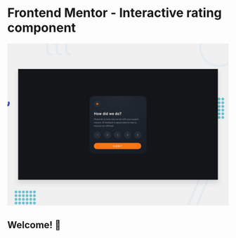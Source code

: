 # Frontend Mentor - Interactive rating component

![Design preview for the Interactive rating component coding challenge](./design/desktop-preview.jpg)

## Welcome! 👋
